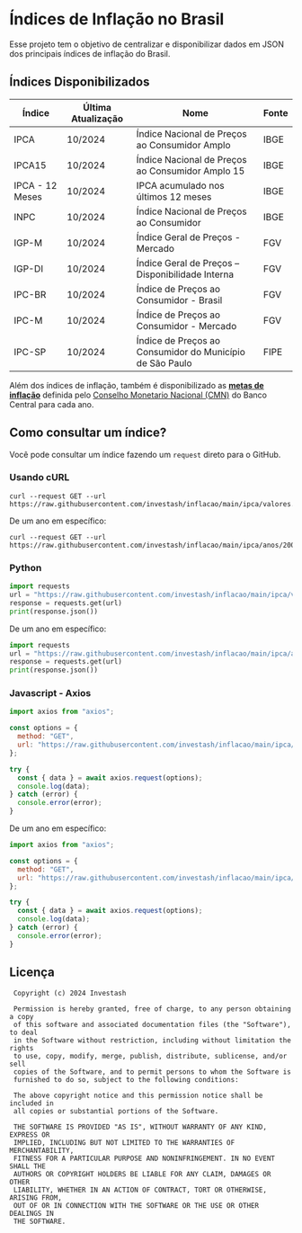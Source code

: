 # Índices de Inflação no Brasil

Esse projeto tem o objetivo de centralizar e disponibilizar dados em JSON dos principais índices de inflação do Brasil.

## Índices Disponibilizados

| Índice          | Última Atualização | Nome                                                     | Fonte |
| --------------- | ------------------ | -------------------------------------------------------- | ----- |
| IPCA            | 10/2024            | Índice Nacional de Preços ao Consumidor Amplo            | IBGE  |
| IPCA15          | 10/2024            | Índice Nacional de Preços ao Consumidor Amplo 15         | IBGE  |
| IPCA - 12 Meses | 10/2024            | IPCA acumulado nos últimos 12 meses                      | IBGE  |
| INPC            | 10/2024            | Índice Nacional de Preços ao Consumidor                  | IBGE  |
| IGP-M           | 10/2024            | Índice Geral de Preços - Mercado                         | FGV   |
| IGP-DI          | 10/2024            | Índice Geral de Preços – Disponibilidade Interna         | FGV   |
| IPC-BR          | 10/2024            | Índice de Preços ao Consumidor - Brasil                  | FGV   |
| IPC-M           | 10/2024            | Índice de Preços ao Consumidor - Mercado                 | FGV   |
| IPC-SP          | 10/2024            | Índice de Preços ao Consumidor do Município de São Paulo | FIPE  |

Além dos índices de inflação, também é disponibilizado as **[metas de inflação](metas-de-inflacao.json)** definida pelo [Conselho Monetario Nacional (CMN)](https://www.bcb.gov.br/acessoinformacao/cmn) do Banco Central para cada ano.

## Como consultar um índice?

Você pode consultar um índice fazendo um `request` direto para o GitHub.

### Usando cURL

```shell
curl --request GET --url https://raw.githubusercontent.com/investash/inflacao/main/ipca/valores.json
```

De um ano em específico:

```shell
curl --request GET --url https://raw.githubusercontent.com/investash/inflacao/main/ipca/anos/2005.json
```

### Python

```python
import requests
url = "https://raw.githubusercontent.com/investash/inflacao/main/ipca/valores.json"
response = requests.get(url)
print(response.json())
```

De um ano em específico:

```python
import requests
url = "https://raw.githubusercontent.com/investash/inflacao/main/ipca/anos/2005.json"
response = requests.get(url)
print(response.json())
```

### Javascript - Axios

```javascript
import axios from "axios";

const options = {
  method: "GET",
  url: "https://raw.githubusercontent.com/investash/inflacao/main/ipca/valores.json",
};

try {
  const { data } = await axios.request(options);
  console.log(data);
} catch (error) {
  console.error(error);
}
```

De um ano em específico:

```javascript
import axios from "axios";

const options = {
  method: "GET",
  url: "https://raw.githubusercontent.com/investash/inflacao/main/ipca/anos/2005.json",
};

try {
  const { data } = await axios.request(options);
  console.log(data);
} catch (error) {
  console.error(error);
}
```

## Licença

```text
 Copyright (c) 2024 Investash

 Permission is hereby granted, free of charge, to any person obtaining a copy
 of this software and associated documentation files (the "Software"), to deal
 in the Software without restriction, including without limitation the rights
 to use, copy, modify, merge, publish, distribute, sublicense, and/or sell
 copies of the Software, and to permit persons to whom the Software is
 furnished to do so, subject to the following conditions:

 The above copyright notice and this permission notice shall be included in
 all copies or substantial portions of the Software.

 THE SOFTWARE IS PROVIDED "AS IS", WITHOUT WARRANTY OF ANY KIND, EXPRESS OR
 IMPLIED, INCLUDING BUT NOT LIMITED TO THE WARRANTIES OF MERCHANTABILITY,
 FITNESS FOR A PARTICULAR PURPOSE AND NONINFRINGEMENT. IN NO EVENT SHALL THE
 AUTHORS OR COPYRIGHT HOLDERS BE LIABLE FOR ANY CLAIM, DAMAGES OR OTHER
 LIABILITY, WHETHER IN AN ACTION OF CONTRACT, TORT OR OTHERWISE, ARISING FROM,
 OUT OF OR IN CONNECTION WITH THE SOFTWARE OR THE USE OR OTHER DEALINGS IN
 THE SOFTWARE.
```
